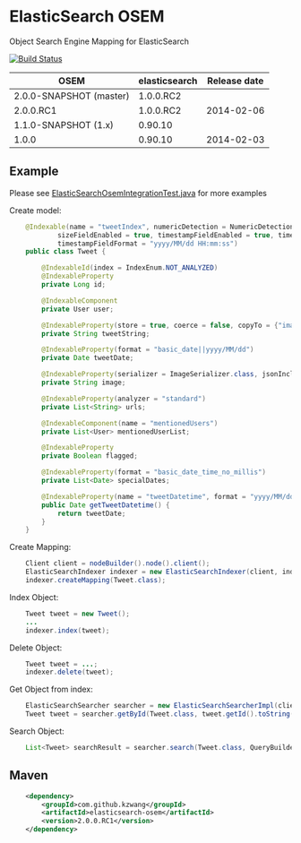 # ElasticSearch OSEM

Object Search Engine Mapping for ElasticSearch

[![Build Status](https://travis-ci.org/kzwang/elasticsearch-osem.png?branch=master)](https://travis-ci.org/kzwang/elasticsearch-osem)


|           OSEM            |   elasticsearch   | Release date |
|---------------------------|-------------------|--------------|
| 2.0.0-SNAPSHOT (master)   |   1.0.0.RC2       |              |
| 2.0.0.RC1                 |   1.0.0.RC2       | 2014-02-06   |
| 1.1.0-SNAPSHOT (1.x)      |   0.90.10         |              |
| 1.0.0                     |   0.90.10         | 2014-02-03   |


## Example

Please see [ElasticSearchOsemIntegrationTest.java](https://github.com/kzwang/elasticsearch-osem/blob/master/src/test/java/com/github/kzwang/osem/api/ElasticSearchOsemIntegrationTest.java) for more examples

Create model:

```Java
    @Indexable(name = "tweetIndex", numericDetection = NumericDetectionEnum.TRUE, allFieldEnabled = false,
            sizeFieldEnabled = true, timestampFieldEnabled = true, timestampFieldPath = "tweetDatetime",
            timestampFieldFormat = "yyyy/MM/dd HH:mm:ss")
    public class Tweet {

        @IndexableId(index = IndexEnum.NOT_ANALYZED)
        @IndexableProperty
        private Long id;

        @IndexableComponent
        private User user;

        @IndexableProperty(store = true, coerce = false, copyTo = {"image"})
        private String tweetString;

        @IndexableProperty(format = "basic_date||yyyy/MM/dd")
        private Date tweetDate;

        @IndexableProperty(serializer = ImageSerializer.class, jsonInclude = JsonInclude.ALWAYS, docValuesFormat = DocValuesFormatEnum.DISK)
        private String image;

        @IndexableProperty(analyzer = "standard")
        private List<String> urls;

        @IndexableComponent(name = "mentionedUsers")
        private List<User> mentionedUserList;

        @IndexableProperty
        private Boolean flagged;

        @IndexableProperty(format = "basic_date_time_no_millis")
        private List<Date> specialDates;

        @IndexableProperty(name = "tweetDatetime", format = "yyyy/MM/dd HH:mm:ss")
        public Date getTweetDatetime() {
            return tweetDate;
        }
    }
```
Create Mapping:

```Java
    Client client = nodeBuilder().node().client();
    ElasticSearchIndexer indexer = new ElasticSearchIndexer(client, indexName);
    indexer.createMapping(Tweet.class);
```
Index Object:

```Java
    Tweet tweet = new Tweet();
    ...
    indexer.index(tweet);
```

Delete Object:

```Java    
    Tweet tweet = ...;
    indexer.delete(tweet);
```

Get Object from index:

```Java
    ElasticSearchSearcher searcher = new ElasticSearchSearcherImpl(client, indexName);
    Tweet tweet = searcher.getById(Tweet.class, tweet.getId().toString());
```
    
Search Object:

```Java
    List<Tweet> searchResult = searcher.search(Tweet.class, QueryBuilders.matchAllQuery(), null);
```

## Maven
```xml
    <dependency>
        <groupId>com.github.kzwang</groupId>
        <artifactId>elasticsearch-osem</artifactId>
        <version>2.0.0.RC1</version>
    </dependency>
```